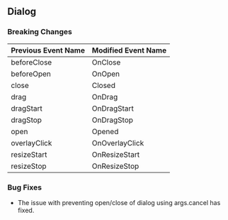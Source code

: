## Dialog

### Breaking Changes

|Previous Event Name|Modified Event Name|
|-----------|-----------|
|beforeClose|OnClose|
|beforeOpen|OnOpen|
|close|Closed|
|drag|OnDrag|
|dragStart|OnDragStart|
|dragStop|OnDragStop|
|open|Opened|
|overlayClick|OnOverlayClick|
|resizeStart|OnResizeStart|
|resizeStop|OnResizeStop|

### Bug Fixes

- The issue with preventing open/close of dialog using args.cancel has fixed.

